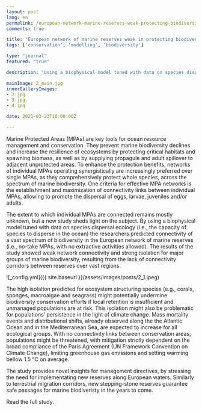 ```yaml
---
layout: post
lang: en
permalink: /european-network-marine-reserves-weak-protecting-biodiversity/
comments: true

title: "European network of marine reserves weak in protecting biodiversity"
tags: ['conservation', 'modelling', 'biodiversity']

type: "journal"
featured: "true"

description: "Using a biophysical model tuned with data on species dispersal ecology we predicted connectivity of a vast spectrum of biodiversity in the European network of marine reserves (i.e., no-take MPAs, with no extractive activities allowed)."

mainImage: 2_main.jpg
innerGalleryImages:
- 2.jpg
- 3.jpg
- 4.jpg

date: 2021-03-23T10:00:00Z

---
```


Marine Protected Areas (MPAs) are key tools for ocean resource management and conservation. They prevent marine biodiversity declines and increase the resilience of ecosystems by protecting critical habitats and spawning biomass, as well as by supplying propagule and adult spillover to adjacent unprotected areas. To enhance the protection benefits, networks of individual MPAs operating synergistically are increasingly preferred over single MPAs, as they comprehensively protect whole species, across the spectrum of marine biodiversity. One criteria for effective MPA networks is the establishment and maximization of connectivity links between individual MPAs, allowing to promote the dispersal of eggs, larvae, juveniles and/or adults.

The extent to which individual MPAs are connected remains mostly unknown, but a new study sheds light on the subject. By using a biophysical model tuned with data on species dispersal ecology (i.e., the capacity of species to disperse in the ocean) the researchers predicted connectivity of a vast spectrum of biodiversity in the European network of marine reserves (i.e., no-take MPAs, with no extractive activities allowed). The results of the study showed weak network connectivity and strong isolation for major groups of marine biodiversity, resulting from the lack of connectivity corridors between reserves over vast regions.

![_config.yml]({{ site.baseurl }}/assets/images/posts/2_1.jpeg)

The high isolation predicted for ecosystem structuring species (e.g., corals, sponges, macroalgae and seagrass) might potentially undermine biodiversity conservation efforts if local retention is insufficient and unmanaged populations are at risk. This isolation might also be problematic for populations’ persistence in the light of climate change. Mass mortality events and distributional shifts, already observed along the the Atlantic Ocean and in the Mediterranean Sea, are expected to increase for all ecological groups. With no connectivity links between conservation areas, populations might be threatened, with mitigation strictly dependent on the broad compliance of the Paris Agreement (UN Framework Convention on Climate Change), limiting greenhouse gas emissions and setting warming bellow 1.5 °C on average.

The study provides novel insights for management directives, by stressing the need for implementating new reserves along European waters. Similarly to terrestrial migration corridors, new stepping-stone reserves guarantee safe passages for marine biodiveristy in the years to come.

Read the full study.

